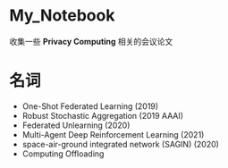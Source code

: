 # My_Notebook

收集一些 **Privacy Computing** 相关的会议论文


# 名词
- One-Shot Federated Learning (2019)
- Robust Stochastic Aggregation (2019 AAAI)
- Federated Unlearning (2020)
- Multi-Agent Deep Reinforcement Learning (2021)
- space-air-ground integrated network (SAGIN) (2020)
- Computing Offloading
